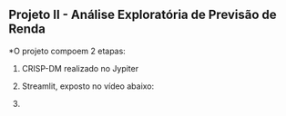 ## Projeto II - Análise Exploratória de Previsão de Renda

*O projeto compoem 2 etapas:

1. CRISP-DM realizado no Jypiter
2. Streamlit, exposto no vídeo abaixo:

3. 
